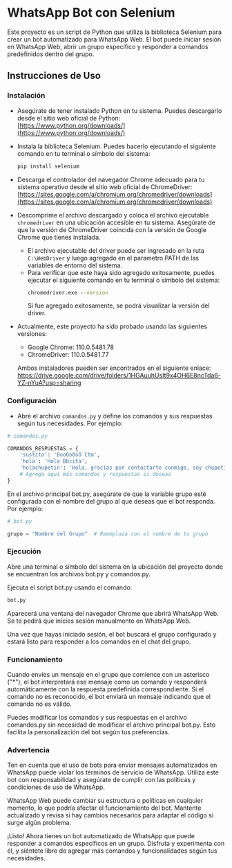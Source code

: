 # WhatsApp Bot con Selenium

Este proyecto es un script de Python que utiliza la biblioteca Selenium para crear un bot automatizado para WhatsApp Web. El bot puede iniciar sesión en WhatsApp Web, abrir un grupo específico y responder a comandos predefinidos dentro del grupo.

## Instrucciones de Uso

### Instalación

- Asegúrate de tener instalado Python en tu sistema. Puedes descargarlo desde el sitio web oficial de Python: [https://www.python.org/downloads/](https://www.python.org/downloads/)

- Instala la biblioteca Selenium. Puedes hacerlo ejecutando el siguiente comando en tu terminal o símbolo del sistema:

    ```cmd
    pip install selenium
    ```

- Descarga el controlador del navegador Chrome adecuado para tu sistema operativo desde el sitio web oficial de ChromeDriver: [https://sites.google.com/a/chromium.org/chromedriver/downloads](https://sites.google.com/a/chromium.org/chromedriver/downloads)

- Descomprime el archivo descargado y coloca el archivo ejecutable `chromedriver` en una ubicación accesible en tu sistema. Asegúrate de que la versión de ChromeDriver coincida con la versión de Google Chrome que tienes instalada.
    - El archivo ejecutable del driver puede ser ingresado en la ruta `C:\WebDriver` y luego agregado en el parametro PATH de las variables de entorno del sistema. 
    - Para verificar que este haya sido agregado exitosamente, puedes ejecutar el siguiente comando en tu terminal o símbolo del sistema:
        ```cmd
        chromedriver.exe --version
        ```
        Si fue agregado exitosamente, se podrá visualizar la versión del driver.
- Actualmente, este proyecto ha sido probado usando las siguientes versiones:
    - Google Chrome: 110.0.5481.78
    - ChromeDriver: 110.0.5481.77

    Ambos instaladores pueden ser encontrados en el siguiente enlace:
    https://drive.google.com/drive/folders/1HGAuuhUsIt9x4OH6E8ncTda6-YZ-nYuA?usp=sharing

### Configuración

- Abre el archivo `comandos.py` y define los comandos y sus respuestas según tus necesidades. Por ejemplo:

```python 
# comandos.py

COMANDOS_RESPUESTAS = {
    'sustito': 'BooOoOoO Ctm',
    'hola': 'Hola Bbcita',
    'holachupetin': 'Hola, gracias por contactarte conmigo, soy chupetin trujillo el mejor payasito del Perú...',
    # Agrega aquí más comandos y respuestas si deseas
}
```

En el archivo principal bot.py, asegúrate de que la variable grupo esté configurada con el nombre del grupo al que deseas que el bot responda. Por ejemplo:

```python 
# bot.py

grupo = "Nombre del Grupo"  # Reemplaza con el nombre de tu grupo
```

### Ejecución

Abre una terminal o símbolo del sistema en la ubicación del proyecto donde se encuentran los archivos bot.py y comandos.py.

Ejecuta el script bot.py usando el comando:

```python 
bot.py
```

Aparecerá una ventana del navegador Chrome que abrirá WhatsApp Web. Se te pedirá que inicies sesión manualmente en WhatsApp Web.

Una vez que hayas iniciado sesión, el bot buscará el grupo configurado y estará listo para responder a los comandos en el chat del grupo.

### Funcionamiento

Cuando envíes un mensaje en el grupo que comience con un asterisco ("*"), el bot interpretará ese mensaje como un comando y responderá automáticamente con la respuesta predefinida correspondiente. Si el comando no es reconocido, el bot enviará un mensaje indicando que el comando no es válido.

Puedes modificar los comandos y sus respuestas en el archivo comandos.py sin necesidad de modificar el archivo principal bot.py. Esto facilita la personalización del bot según tus preferencias.

### Advertencia

Ten en cuenta que el uso de bots para enviar mensajes automatizados en WhatsApp puede violar los términos de servicio de WhatsApp. Utiliza este bot con responsabilidad y asegúrate de cumplir con las políticas y condiciones de uso de WhatsApp.

WhatsApp Web puede cambiar su estructura o políticas en cualquier momento, lo que podría afectar el funcionamiento del bot. Mantente actualizado y revisa si hay cambios necesarios para adaptar el código si surge algún problema.

¡Listo! Ahora tienes un bot automatizado de WhatsApp que puede responder a comandos específicos en un grupo. Disfruta y experimenta con él, y siéntete libre de agregar más comandos y funcionalidades según tus necesidades.